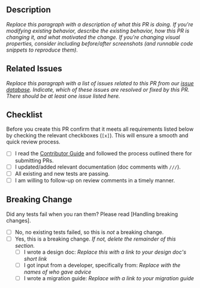 ## Description

*Replace this paragraph with a description of what this PR is doing. If you're modifying existing behavior, describe the existing behavior, how this PR is changing it, and what motivated the change. If you're changing visual properties, consider including before/after screenshots (and runnable code snippets to reproduce them).*

## Related Issues

*Replace this paragraph with a list of issues related to this PR from our [issue database]. Indicate, which of these issues are resolved or fixed by this PR. There should be at least one issue listed here.*

## Checklist

Before you create this PR confirm that it meets all requirements listed below by checking the relevant checkboxes (`[x]`). This will ensure a smooth and quick review process.

- [ ] I read the [Contributor Guide] and followed the process outlined there for submitting PRs.
- [ ] I updated/added relevant documentation (doc comments with `///`).
- [ ] All existing and new tests are passing.
- [ ] I am willing to follow-up on review comments in a timely manner.

## Breaking Change

Did any tests fail when you ran them? Please read [Handling breaking changes].

- [ ] No, no existing tests failed, so this is *not* a breaking change.
- [ ] Yes, this is a breaking change. *If not, delete the remainder of this section.*
  - [ ] I wrote a design doc: *Replace this with a link to your design doc's short link*
  - [ ] I got input from a developer, specifically from: *Replace with the names of who gave advice*
  - [ ] I wrote a migration guide: *Replace with a link to your migration guide*

<!-- Links -->
[issue database]: https://github.com/bostonhacks/cacioepepe/issues
[Contributor Guide]: https://github.com/bostonhacks/cacioepepe/blob/master/CONTRIBUTING.md
